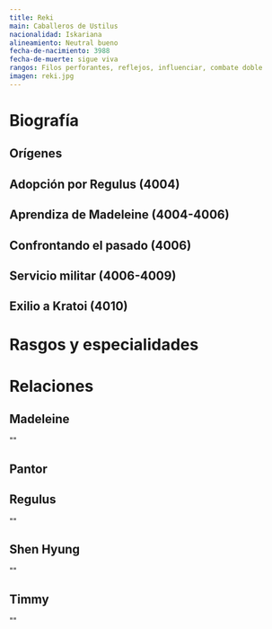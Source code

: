 ```yaml
---
title: Reki
main: Caballeros de Ustilus
nacionalidad: Iskariana
alineamiento: Neutral bueno
fecha-de-nacimiento: 3988
fecha-de-muerte: sigue viva
rangos: Filos perforantes, reflejos, influenciar, combate doble
imagen: reki.jpg
---
```




# Biografía

## Orígenes



## Adopción por Regulus (4004)



## Aprendiza de Madeleine (4004-4006)



## Confrontando el pasado (4006)



## Servicio militar (4006-4009)



## Exilio a Kratoi (4010)



# Rasgos y especialidades



# Relaciones

## Madeleine

""

## Pantor



## Regulus

""

## Shen Hyung

""

## Timmy

""
